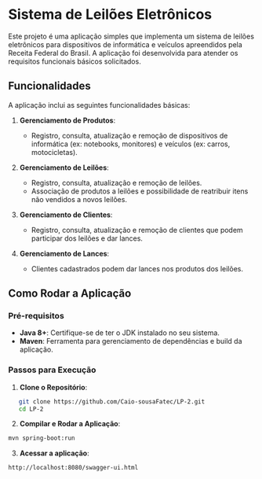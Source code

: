 # Sistema de Leilões Eletrônicos

Este projeto é uma aplicação simples que implementa um sistema de leilões eletrônicos para dispositivos de informática e veículos apreendidos pela Receita Federal do Brasil. A aplicação foi desenvolvida para atender os requisitos funcionais básicos solicitados.

## Funcionalidades

A aplicação inclui as seguintes funcionalidades básicas:

1. **Gerenciamento de Produtos**:
   - Registro, consulta, atualização e remoção de dispositivos de informática (ex: notebooks, monitores) e veículos (ex: carros, motocicletas).

2. **Gerenciamento de Leilões**:
   - Registro, consulta, atualização e remoção de leilões.
   - Associação de produtos a leilões e possibilidade de reatribuir itens não vendidos a novos leilões.

3. **Gerenciamento de Clientes**:
   - Registro, consulta, atualização e remoção de clientes que podem participar dos leilões e dar lances.

4. **Gerenciamento de Lances**:
   - Clientes cadastrados podem dar lances nos produtos dos leilões.

## Como Rodar a Aplicação

### Pré-requisitos

- **Java 8+**: Certifique-se de ter o JDK instalado no seu sistema.
- **Maven**: Ferramenta para gerenciamento de dependências e build da aplicação.

### Passos para Execução

1. **Clone o Repositório**:
```bash
   git clone https://github.com/Caio-sousaFatec/LP-2.git
   cd LP-2
```
2. **Compilar e Rodar a Aplicação**:
```bash
mvn spring-boot:run
```
3. **Acessar a aplicação**:
```bash
http://localhost:8080/swagger-ui.html
```
   

